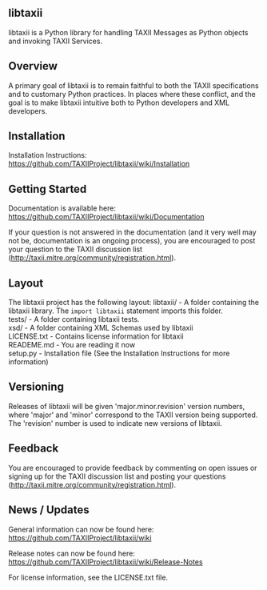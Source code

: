 libtaxii
--------

libtaxii is a Python library for handling TAXII Messages as Python objects and invoking TAXII Services.

## Overview

A primary goal of libtaxii is to remain faithful to both the TAXII specifications 
and to customary Python practices. In places where these conflict, and the goal is 
to make libtaxii intuitive both to Python developers and XML developers.

## Installation
Installation Instructions: https://github.com/TAXIIProject/libtaxii/wiki/Installation

## Getting Started
Documentation is available here: https://github.com/TAXIIProject/libtaxii/wiki/Documentation

If your question is not answered in the documentation (and it very well may not be, documentation is an ongoing process),
you are encouraged to post your question to the TAXII discussion list (http://taxii.mitre.org/community/registration.html).

## Layout
The libtaxii project has the following layout:
libtaxii/ - A folder containing the libtaxii library. The `import libtaxii` statement imports this folder.  
tests/ - A folder containing libtaxii tests.  
xsd/ - A folder containing XML Schemas used by libtaxii  
LICENSE.txt - Contains license information for libtaxii  
READEME.md - You are reading it now  
setup.py - Installation file (See the Installation Instructions for more information)  

## Versioning

Releases of libtaxii will be given 'major.minor.revision'
version numbers, where 'major' and 'minor' correspond to the TAXII version
being supported. The 'revision' number is used to indicate new versions of
libtaxii.

## Feedback 
You are encouraged to provide feedback by commenting on open issues
or signing up for the TAXII discussion list and posting your questions 
(http://taxii.mitre.org/community/registration.html).

## News / Updates

General information can now be found here: https://github.com/TAXIIProject/libtaxii/wiki


Release notes can now be found here: https://github.com/TAXIIProject/libtaxii/wiki/Release-Notes

For license information, see the LICENSE.txt file.
